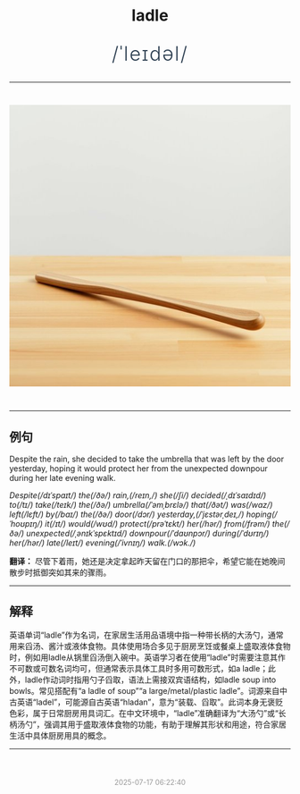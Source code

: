 <div align="center">

# ladle

<div style="margin: 30px 0;">
<h1 style="font-size: 2.5em; font-weight: 300; letter-spacing: 2px; margin: 0; color: #2c3e50;">
/ˈleɪdəl/
</h1>
</div>

</div>

---

<div align="center" style="margin: 40px 0;">

![ladle](images/ladle.png)

</div>

---

## 例句

Despite the rain, she decided to take the umbrella that was left by the door yesterday, hoping it would protect her from the unexpected downpour during her late evening walk.

*Despite(/dɪˈspaɪt/) the(/ðə/) rain,(/reɪn,/) she(/ʃi/) decided(/ˌdɪˈsaɪdɪd/) to(/tɪ/) take(/teɪk/) the(/ðə/) umbrella(/ˈəmˌbrɛlə/) that(/ðət/) was(/wɑz/) left(/lɛft/) by(/baɪ/) the(/ðə/) door(/dɔr/) yesterday,(/ˈjɛstərˌdeɪ,/) hoping(/ˈhoʊpɪŋ/) it(/ɪt/) would(/wʊd/) protect(/prəˈtɛkt/) her(/hər/) from(/frəm/) the(/ðə/) unexpected(/ˌənɪkˈspɛktɪd/) downpour(/ˈdaʊnpɔr/) during(/ˈdʊrɪŋ/) her(/hər/) late(/leɪt/) evening(/ˈivnɪŋ/) walk.(/wɔk./)*

**翻译：** 尽管下着雨，她还是决定拿起昨天留在门口的那把伞，希望它能在她晚间散步时抵御突如其来的骤雨。

---

## 解释

英语单词“ladle”作为名词，在家居生活用品语境中指一种带长柄的大汤勺，通常用来舀汤、酱汁或液体食物。具体使用场合多见于厨房烹饪或餐桌上盛取液体食物时，例如用ladle从锅里舀汤倒入碗中。英语学习者在使用“ladle”时需要注意其作不可数或可数名词均可，但通常表示具体工具时多用可数形式，如a ladle；此外，ladle作动词时指用勺子舀取，语法上需接双宾语结构，如ladle soup into bowls。常见搭配有“a ladle of soup”“a large/metal/plastic ladle”。词源来自中古英语“ladel”，可能源自古英语“hladan”，意为“装载、舀取”。此词本身无褒贬色彩，属于日常厨房用具词汇。在中文环境中，“ladle”准确翻译为“大汤勺”或“长柄汤勺”，强调其用于盛取液体食物的功能，有助于理解其形状和用途，符合家居生活中具体厨房用具的概念。


---

<div align="center" style="margin-top: 50px;">
<small style="color: #999; font-size: 0.9em;">2025-07-17 06:22:40</small>
</div>
